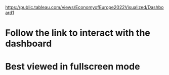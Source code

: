https://public.tableau.com/views/EconomyofEurope2022Visualized/Dashboard1

# Follow the link to interact with the dashboard
# Best viewed in fullscreen mode
